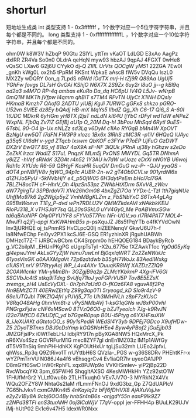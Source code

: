 # shorturl
短地址生成类
int 类型支持 1 - 0x3fffffff ，1个数字对应一个5位字符字符串，并且每个都是不同的。
long 类型支持 1 - 0xfffffffffffffffL ，1个数字对应一个10位字符字符串，并且每个都是不同的。


ohm0W
k8W3V
hZbqP
90Gtu
2SlYL
yttTm
vKaOT
LdLGD
E3xAo
AagPz
dxIRR
ZR4Va
So0n0
OLdrA
qeHqN
myw93
hbzAJ
9qpAJ
4FGXT
0wHe8
vQsSC
LXav6
G2j6U
CYykO
dj-_Q
ZIIIL
UrVts
QOCgW
yM51_
22ZGA
7Ew0I
_gnKh
kWg0L
ox2h5
tPpRM
RKSnt
WpkaE
aAscB
fiW5v
DVqQu
IszL0
MX2Zy
wDQRY
0on_q
7LpdS
_n5Wd
iOdTX
mrj-H
tZj9R
Q89Aa
UgUj5
YGhFw
fovgs
DL7sH
GvOAi
KShjO
N6X7X
2S9Zx
6uy2r
_l8uO
jj--g
kBl9q
od2a3
s4M7O
RP-4q
ambas
eKuRo
Da_dq
HC6pU
IV4Q_
L5Jv-
wNrpB
0mQ1M
_MKTh
jVfpw
l4qmm
qhBiT
s7TM4
RFvTN
UjyCt
X1iNH
DQsly
HKmaB
Kmzh7
OAofG
2ADTU
ylUBj
_KgJi
7URWC
gGFxS
shkzo
pGRO-
U52vn
SVlEE
dz8Ey
bQAdj
HB-mX
MqYs5
IIbdZ
Qg_Xh
C6-17
Qi6_S
A-60I
1tUDC
MDkrR
6yHGm
yH8TX
j2jsT
ndLdN
kI64U
ljYbC
rDFyl
wdTdW
eNPeZ
WxpNL
Fjb0q
Zv7iZ
GEfBj
aU1p_
O_20M
Dq-hl
3bPou
MhSqd
6RytI
9uES-
6TsbL
90-O4
jp-Ux
nNLZz
sd3Lq
v6DyM
c1IAo
RYGqB
bMn4W
XpOVT
BzNgU
ew5QT
I7dFN
FW3P9
xlozc
1Bx6x
3lRhS
zMC3R
-p1iV
6HQeQ
lUAyc
g35q5
UI6dH
v-ygd
ZTqcb
lxswm
QbKOF
c3FYw
P7oEP
UjFuO
GzDWT
DX2rV
EwQT7
BS_vf
81la7
4aX9A
sF-NF
3iQUk
jPRnA
uj38y
hGhzw
s2eDo
ZeZkK
lrzct
WadlZ
S17uL
PnqzK
MLm5j
PxONS
MWYDL
Gq5TR
DNhmA
y8iZZ
-hVef
sRNdK
3ZGAt
r4n52
1Y3AU
iv7dW
wUozc
eDrXi
nNGYB
U6woj
Rdh1c
XYUdc
R6-59
QBHgF
KcsHR
5uqQV
DmGuG
wz-P-
-QJU_
yyaQS
-dOT4
_pnNBFjV8v
fqWO_94p1c
AUBR-2n-w2
gT4Ob9CVLw
901yrdNI6s
d1ZHJo5PyU
-5kNVbHjY_
e4_p5OjW05
6H3dytPeEm
bHcI7cl7GA
7BLZH8ocTH
cF-HhrV_Oh
4IpzSn53pz
ZWAbHtXDrm
5XvV8_zWev
aW77girgTJ
3SPBrdoV7l
XVe26hGm08
4bxZgZI7Oa
YYDx-L-TzI
1th7giqNUe
UhffMo97k6
2g2WgIp5yZ
VmhMBgKLZm
z_FbSNbYxC
S6TxA4gLAg
095BsWoevn
T1Ey_P-dvd
wPn7RDLU2V
QMWZkdeAVI
xNAkbkKElJ
RIoPJ318_X
vTHSJaY7sq
QL20sGSkL0
uYV4Gy0_Me
PaABVmxSGw
td6qBAoNPF
OAy0PYUYF8
sFYVa5T7Pm
NFr-UGV_vo
rI7RI4PAT7
MOL4-MwJFl
q2jFj-apgi
KxKWAHmB5s
p_-psXquJZ
J8s5fPqYTb
o4fKYVdOwN
Inv3jURHQE
oj_tsPnmRS
HvCLpcQ0Ij
niZEENenqV
GkwU6U7h-f
la8NfwEChp
Fei0yv2PX1
kcSJ6E-GSQ
ER1yzhinXR
jRguhUABWh
DMHzcT7Z-T
iJRBCwBCbm
CK4Srppm0o
hEHQOEG184
BDaykByRcb
g_VC2bilpM
_EHUnPKgPG
eUgrpTsTyI
-X2u_6775e
fXZAwkT1oc
_YgOd05yKq
gl4epwJYmi
AkLsGYyZjW
himu7uwLnl
Bj0qxIqWRT
Zo2ZeNWsUc
61yosVixGK
a0AAXMgaVt
72p6zdtdwb
b35gH7WoJx
83AedIWxkg
c1UiSYLnrV
9178tyyAaj
WP_L4v4AXv
1DuuqKR8Wf
XAZDzZZlQ9
2C0AWIcnkr
YMi-yMmBh-
3GZgjB9q2p
ZLMcYKbkmP
4Xg-iFV6Gl
SSCVbJc4tS
xtkq9iTdxg
SvUfq71loJ
yoFGPrVU5P
Tov8E5EZsK
zremgx_zH4
UsEcVyDXL-
0h7ph7aUd0
O-fKOz6FA8
vguvA8f2Pq
Nn9EMtZCTI
40ERwZEtYq
Z99g3ap0TI
5ryeogd_kD
SIo9r4zV-9
69eIUTQJbl
T9KZIQ4frl
yPJVj5_7Tc
Uh3IMHiVLh
z8pF7zKUsC
V8RqO48AHg
0hrxVm8t-z
vPySNMbAVj
1-ksG1qGNs
wJ8xP00vhl
PNGrgxFjdw
cNF6sMScw0
8TVzQ6O0-g
bZJTyeoIch
7Jg-k9RvJN
i22a7lMfCD
6ZkUDfC_yd
b7GgeR0pup
B0U-i5Ptyg
c6YXHFsuXW
8_iJeXUAKt
dGtetoOO_s
90y1sPedlR
WEdSl4Y3yb
9DPEj7GDco
X9ufHDw-Z5
2DyoTBTnxs
DBJ0cDsYmp
kGQSNoHEe4
Byw4yPBof2
jGuEjjb03_
JMZGFjslPx
i0WtTebLHJ
IdbjRY917n
pByXGA8NW5
HQxMrcX_Pk
nR6XVs4Szz
GOVRFurM1G
mec8ZYF7gI
dnEn1MZ03z
lM1p1AWfGy
dT5V9TnSiq
9mhPHHdhKX
KgPOUtHxUr
tgLjSu32mh
LUEo2JpfxL
qhWss_Rp3q
Q9ZtRivo1T
rrUYttbH6S
QVzIa-_PGS
w-g36S8DRv
PHEhtKFr-x
wYZPmTrrVU
N086J4a4f6
vEhsqgrCv4
Ev1iaQR7Iv
uyeoOA1JPP
D8mGYt0SwD
lrW0rRphFL
xqx8PJWp9o
VVKHSmIev-
yiP2jBp22D
RvcWbcqYKt
3pm_65FWH6
ShqgltAXSO
4KesMWHkHh
YZz92stO1W
1FHUfMrGr2
YLLtf0wu6b
2TLHTkuqhG
VEv7JV7O-3
MYRkN2X4Vx
WQu2OFZY8W
NhtaGs2IaM
rfLmmFNnOJ
9xdG3bz_Gp
Z7QdUAPlcV
7G65hJvkv1
cxmGMKn4t5
_4nKaylq2z
bFf6fDHVX8
AjAXuVsjJw
e2yZv1By8A
9cbj6OO4By
hnbSr4nB6s
-onjgdY55n
eaxP9Ik9Z7
z2NPd38TFl
enS3turANH
0oj3ICaWjV
T7qV_-oppI
jer-FFHH4p
BUuLK29UJV
iMj-hUtP02
Ek1c6v47H5
ldexWR0Nxx

